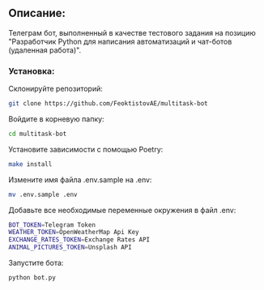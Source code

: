 ## Описание:
Телеграм бот, выполненный в качестве тестового задания на позицию 
"Разработчик Python для написания автоматизаций и чат-ботов (удаленная работа)".


### Установка:
Склонируйте репозиторий:
```bash
git clone https://github.com/FeoktistovAE/multitask-bot
```

Войдите в корневую папку:
```bash
cd multitask-bot
```

Установите зависимости c помощью Poetry:
```bash
make install
```

Измените имя файла .env.sample на .env:
```bash
mv .env.sample .env
```

Добавьте все необходимые переменные окружения в файл .env:
```bash
BOT_TOKEN=Telegram Token
WEATHER_TOKEN=OpenWeatherMap Api Key
EXCHANGE_RATES_TOKEN=Exchange Rates API
ANIMAL_PICTURES_TOKEN=Unsplash API
```

Запустите бота:
```bash
python bot.py
```




